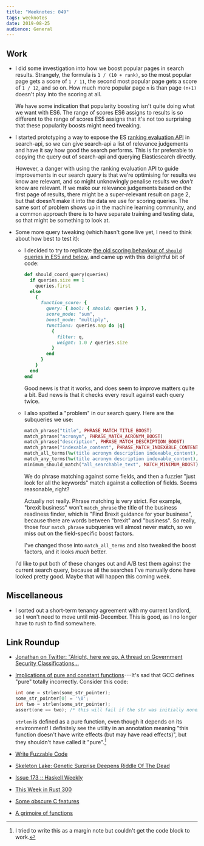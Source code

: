 ```yaml
---
title: "Weeknotes: 049"
tags: weeknotes
date: 2019-08-25
audience: General
---
```


## Work

- I did some investigation into how we boost popular pages in search
  results.  Strangely, the formula is `1 / (10 + rank)`, so the most
  popular page gets a score of `1 / 11`, the second most popular page
  gets a score of `1 / 12`, and so on.  How much more popular page `n`
  is than page `(n+1)` doesn't play into the scoring at all.

  We have some indication that popularity boosting isn't quite doing
  what we want with ES6.  The range of scores ES6 assigns to results
  is so different to the range of scores ES5 assigns that it's not too
  surprising that these popularity boosts might need tweaking.

- I started prototyping a way to expose the ES [ranking evaluation
  API][] in search-api, so we can give search-api a list of relevance
  judgements and have it say how good the search performs.  This is
  far preferable to copying the query out of search-api and querying
  Elasticsearch directly.

  However, a danger with using the ranking evaluation API to guide
  improvements in our search query is that we're optimising for
  results we know are relevant, and so might unknowingly penalise
  results we *don't* know are relevant.  If we make our relevance
  judgements based on the first page of results, there might be a
  super-relevant result on page 2, but that doesn't make it into the
  data we use for scoring queries.  The same sort of problem shows up
  in the machine learning community, and a common approach there is to
  have separate training and testing data, so that might be something
  to look at.

- Some more query tweaking (which hasn't gone live yet, I need to
  think about how best to test it):

  - I decided to try to replicate [the old scoring behaviour of
    `should` queries in ES5 and below][], and came up with this
    delightful bit of code:

    ```ruby
    def should_coord_query(queries)
      if queries.size == 1
        queries.first
      else
        {
          function_score: {
            query: { bool: { should: queries } },
            score_mode: "sum",
            boost_mode: "multiply",
            functions: queries.map do |q|
              {
                filter: q,
                weight: 1.0 / queries.size
              }
            end
          }
        }
      end
    end
    ```

    Good news is that it works, and does seem to improve matters quite
    a bit.  Bad news is that it checks every result against each query
    twice.

  - I also spotted a "problem" in our search query.  Here are the
    subqueries we use:

    ```ruby
    match_phrase("title", PHRASE_MATCH_TITLE_BOOST)
    match_phrase("acronym", PHRASE_MATCH_ACRONYM_BOOST)
    match_phrase("description", PHRASE_MATCH_DESCRIPTION_BOOST)
    match_phrase("indexable_content", PHRASE_MATCH_INDEXABLE_CONTENT_BOOST)
    match_all_terms(%w(title acronym description indexable_content), MATCH_ALL_MULTI_BOOST)
    match_any_terms(%w(title acronym description indexable_content), MATCH_ANY_MULTI_BOOST)
    minimum_should_match("all_searchable_text", MATCH_MINIMUM_BOOST)
    ```

    We do phrase matching against some fields, and then a fuzzier
    "just look for all the keywords" match against a collection of
    fields.  Seems reasonable, right?

    Actually not really.  Phrase matching is very strict.  For
    example, "brexit business" won't `match_phrase` the title of the
    business readiness finder, which is "Find Brexit guidance for your
    business", because there are words between "brexit" and
    "business".  So really, those four `match_phrase` subqueries will
    almost never match, so we miss out on the field-specific boost
    factors.

    I've changed those into `match_all_terms` and also tweaked the
    boost factors, and it looks *much* better.

  I'd like to put both of these changes out and A/B test them against
  the current search query, because all the searches I've manually
  done have looked pretty good.  Maybe that will happen this coming
  week.

[ranking evaluation API]: https://www.elastic.co/guide/en/elasticsearch/reference/current/search-rank-eval.html
[the old scoring behaviour of `should` queries in ES5 and below]: weeknotes-046.html

## Miscellaneous

- I sorted out a short-term tenancy agreement with my current
  landlord, so I won't need to move until mid-December.  This is good,
  as I no longer have to rush to find somewhere.

## Link Roundup

- [Jonathan on Twitter: "Alright, here we go. A thread on Government Security Classifications...](https://twitter.com/jonodrew/status/1163015964381892608)
- [Implications of pure and constant functions](https://lwn.net/Articles/285332/)---It's sad that GCC defines "pure" totally incorrectly.
  Consider this code:

  ```c
  int one = strlen(some_str_pointer);
  some_str_pointer[0] = '\0';
  int two = strlen(some_str_pointer);
  assert(one == two); /* this will fail if the str was initially nonempty */
  ```

  `strlen` is defined as a pure function, even though it depends on
  its environment!  I definitely see the utility in an annotation
  meaning "this function doesn't have write effects (but may have read
  effects)", but they shouldn't have called it "pure".[^pure]

- [Write Fuzzable Code](https://blog.regehr.org/archives/1687)
- [Skeleton Lake: Genetic Surprise Deepens Riddle Of The Dead](http://blogs.discovermagazine.com/deadthings/2019/08/20/skeleton-lake/)
- [Issue 173 :: Haskell Weekly](https://haskellweekly.news/issues/173.html)
- [This Week in Rust 300](https://this-week-in-rust.org/blog/2019/08/20/this-week-in-rust-300/)
- [Some obscure C features](https://multun.net/obscure-c-features.html)
- [A grimoire of functions](http://fredrikj.net/blog/2019/05/a-grimoire-of-functions/)

[^pure]: I tried to write this as a margin note but couldn't get the
    code block to work.
